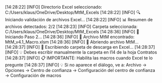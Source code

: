 [14:28:22] [INFO] Directorio Excel seleccionado: C:/Users/klaus/OneDrive/Desktop/MtM_Excels
[14:28:22] [INFO] 🔍 Iniciando validación de archivos Excel...
[14:28:22] [INFO] 📊 Resumen de archivos detectados: 2/2
[14:28:23] [INFO] Carpeta seleccionada: C:/Users/klaus/OneDrive/Desktop/MtM_Excels
[14:28:36] [INFO] 🚀 Iniciando Paso 2...
[14:28:36] [INFO] 📂 Archivo MtM encontrado: MtM_v4.1_Macro.xlsm
[14:28:36] [INFO] 📂 Abriendo archivo MtM...
[14:28:37] [INFO] 📝 Escribiendo carpeta de descarga en Excel...
[14:28:37] [INFO] 💡 Debes escribir manualmente la carpeta en I14 de la hoja Contratos
[14:28:37] [INFO] 📋 IMPORTANTE: Habilita las macros cuando Excel te lo pregunte
[14:28:37] [INFO] 💡 Si no aparece el diálogo, ve a: Archivo → Opciones → Centro de confianza → Configuración del centro de confianza → Configuración de macros